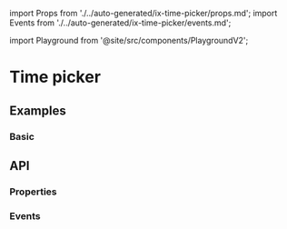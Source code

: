 import Props from './../auto-generated/ix-time-picker/props.md';
import Events from './../auto-generated/ix-time-picker/events.md';

import Playground from '@site/src/components/PlaygroundV2';

# Time picker

## Examples

### Basic

<Playground
  name="timepicker" 
  height="25rem"
  examplesByName>
</Playground>

## API 

### Properties

<Props />

### Events

<Events />
